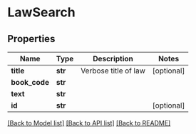 # LawSearch

## Properties
Name | Type | Description | Notes
------------ | ------------- | ------------- | -------------
**title** | **str** | Verbose title of law | [optional] 
**book_code** | **str** |  | 
**text** | **str** |  | 
**id** | **str** |  | [optional] 

[[Back to Model list]](../README.md#documentation-for-models) [[Back to API list]](../README.md#documentation-for-api-endpoints) [[Back to README]](../README.md)


